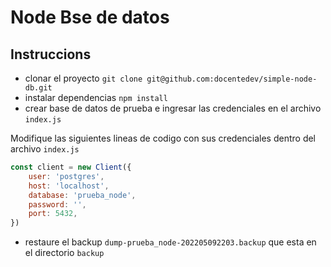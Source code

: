 # Node Bse de datos

## Instruccions

- clonar el proyecto `git clone git@github.com:docentedev/simple-node-db.git`
- instalar dependencias `npm install`
- crear base de datos  de prueba e ingresar las credenciales en el archivo `index.js`

Modifique las siguientes lineas de codigo con sus credenciales dentro del archivo `index.js`

```js
const client = new Client({
    user: 'postgres',
    host: 'localhost',
    database: 'prueba_node',
    password: '',
    port: 5432,
})
```

- restaure el backup `dump-prueba_node-202205092203.backup` que esta en el directorio `backup`
